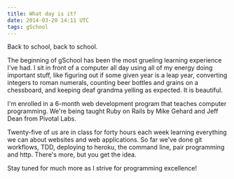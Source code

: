 ```yaml
---
title: What day is it?
date: 2014-03-20 14:11 UTC
tags: gSchool
---
```


Back to school, back to school.

The beginning of gSchool has been the most grueling learning experience I've had.
I sit in front of a computer all day using all of my energy doing important stuff, like
figuring out if some given year is a leap year, converting integers to roman numerals,
counting beer bottles and grains on a chessboard, and keeping deaf grandma yelling as expected.
It is beautiful.

I'm enrolled in a 6-month web development program that teaches computer programming. We're being taught
Ruby on Rails by Mike Gehard and Jeff Dean from Pivotal Labs.

Twenty-five of us are in class for forty hours each week learning everything we can about websites and web applications.
So far we've done git workflows, TDD, deploying to heroku, the command line, pair programming and http. There's more, but
 you get the idea.

Stay tuned for much more as I strive for programming excellence!